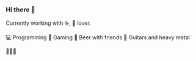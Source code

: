 ### Hi there 👋

Currently working with ☕, 🐍 lover.

💻 Programming
👾 Gaming
🍻 Beer with friends
🎸 Guitars and heavy metal

🌌🌃🌌
